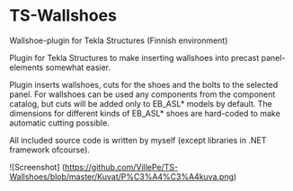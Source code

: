 # TS-Wallshoes
Wallshoe-plugin for Tekla Structures (Finnish environment)

Plugin for Tekla Structures to make inserting wallshoes into precast panel-elements somewhat easier.

Plugin inserts wallshoes, cuts for the shoes and the bolts to the selected panel. For wallshoes can be used any components from
the component catalog, but cuts will be added only to EB_ASL* models by default. The dimensions for different kinds of EB_ASL* shoes
are hard-coded to make automatic cutting possible.

All included source code is written by myself (except libraries in .NET framework ofcourse).

![Screenshot] (https://github.com/VillePe/TS-Wallshoes/blob/master/Kuvat/P%C3%A4%C3%A4kuva.png)
